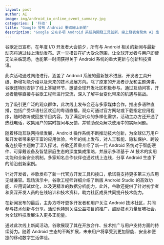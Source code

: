 ```yaml
---
layout: post
author: AI
image: img/android_io_online_event_summary.jpg
categories: [ '科技' ]
title: "Google 發布 Android 重磅線上新聞"
description: "Google 公布多項 Android 系統與開發工具創新，線上發表會聚焦 AI 應用、隱私保護及跨設備生態，開放全球互動與多語種直播，強化開發者支持與使用者體驗。"
---
```

谷歌近日宣布，在年度 I/O 开发者大会前夕，所有与 Android 相关的新闻与最新动态将通过线上活动发布。这一举措旨在扩大受众范围，让全球开发者与用户即使无法亲临现场，也能第一时间获得关于 Android 系统的重大更新与创新科技资讯。

此次活动通过网络进行，涵盖了 Android 系统的最新技术进展、开发者工具升级、新增功能介绍以及未来的技术发展方向。除了原定的开发者沙龙和主题演讲，谷歌还特别安排了线上答疑环节，邀请全球开发社区积极参与。通过互动问答，开发者能够直接与谷歌工程师进行交流，深入了解平台变化带来的机遇与挑战。

为了吸引更广泛的观众群体，此次线上发布会还与多家媒体合作，推出多语种直播，包括广受华语社区欢迎的粤语直播。观众可通过官方网站或下载指定应用程序，随时收听或回放节目内容。为了满足听众的多样化需求，活动主办方还开通了热线电话，收集用户的实时提问与反馈，并辅助观众解决使用中的实际问题。

随着移动互联网持续发展，Android 操作系统不断推动技术创新，为全球亿万用户和开发者带来更丰富的应用体验。今年的线上发布，对人工智能、隐私保护、跨设备连接等主题做了深入探讨。谷歌还着重介绍了新一代 Android 系统对于智能硬件、可穿戴设备及智慧家庭生态的深度集成策略，并展示多项基于 AI 技术的实用功能和全新安全机制。多家知名合作伙伴也通过线上连线，分享 Android 生态下的前沿创新案例。

针对开发者，谷歌发布了新一代官方开发工具和接口，承诺将支持更多第三方应用无缝兼容。现场演示中，谷歌工程师详细介绍了新版 Android Studio 的高效功能、应用调试优化，以及更精准的数据分析能力。此外，谷歌还提供了针对初学者和资深开发人员的在线培训和技术资料，助力社区成员共同提升技术能力。

在新闻发布的最后，主办方呼吁更多开发者和用户关注 Android 技术社区，共同参与技术创新与分享。活动也特别关注公益项目的推广，鼓励技术力量反哺社会，为全球科技发展注入更多正能量。

通过此次线上新闻活动，谷歌展现了其在开放合作、技术推广与用户支持方面的持续努力。随着 Android 生态的不断扩展，未来用户将享受到更加智能、安全和便捷的移动数字生活体验。